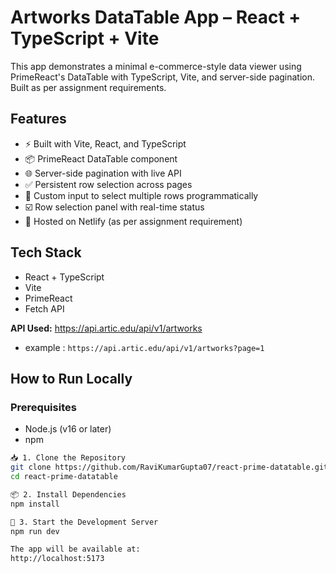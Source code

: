 # Artworks DataTable App – React + TypeScript + Vite

This app demonstrates a minimal e-commerce-style data viewer using PrimeReact's DataTable with TypeScript, Vite, and server-side pagination. Built as per assignment requirements.

## Features

- ⚡️ Built with Vite, React, and TypeScript  
- 📦 PrimeReact DataTable component  
- 🌐 Server-side pagination with live API  
- ✅ Persistent row selection across pages  
- 🔘 Custom input to select multiple rows programmatically  
- ☑️ Row selection panel with real-time status  
- 🚀 Hosted on Netlify (as per assignment requirement)  

## Tech Stack

- React + TypeScript  
- Vite  
- PrimeReact  
- Fetch API  

**API Used:**  https://api.artic.edu/api/v1/artworks
- example : `https://api.artic.edu/api/v1/artworks?page=1`

## How to Run Locally

### Prerequisites

- Node.js (v16 or later)  
- npm  


```bash 
📥 1. Clone the Repository
git clone https://github.com/RaviKumarGupta07/react-prime-datatable.git
cd react-prime-datatable

📦 2. Install Dependencies
npm install

🚀 3. Start the Development Server
npm run dev

The app will be available at:
http://localhost:5173
